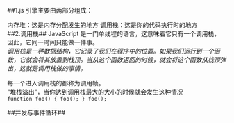 ##1.js 引擎主要由两部分组成：

内存堆：这是内存分配发生的地方
调用栈：这是你的代码执行时的地方  
##2.调用栈##
JavaScript 是一门单线程的语言，这意味着它只有一个调用栈，因此，它同一时间只能做一件事。  
_调用栈是一种数据结构，它记录了我们在程序中的位置。如果我们运行到一个函数，它就会将其放置到栈顶。当从这个函数返回的时候，就会将这个函数从栈顶弹出，这就是调用栈做的事情。_

每一个进入调用栈的都称为调用帧。  
"堆栈溢出"，当你达到调用栈最大的大小的时候就会发生这种情况  
`function foo() { foo(); } foo();`

##并发与事件循环##
